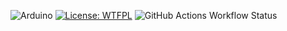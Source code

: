 ![Arduino](https://img.shields.io/badge/-Arduino-00979D?style=for-the-badge&logo=Arduino&logoColor=white)
[![License: WTFPL](http://www.wtfpl.net/wp-content/uploads/2012/12/wtfpl-badge-1.png)](http://www.wtfpl.net/about/)
![GitHub Actions Workflow Status](https://img.shields.io/github/actions/workflow/status/UltimatePancake/arduino_sketches/compile.yaml?style=for-the-badge)
